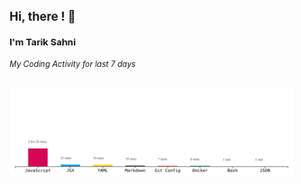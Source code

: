 ## Hi, there ! 👋
### I'm Tarik Sahni

###### My Coding Activity for last 7 days
<img src="https://github.com/tariksahni/tariksahni/blob/master/codeStats.svg" alt="My Coding Activity"/>


